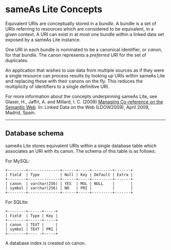 # sameAs Lite Concepts

Equivalent URIs are conceptually stored in a *bundle*. A bundle is a set of URIs referring to resources which are considered to be equivalent, in a given context. A URI can exist in at most one bundle within a linked data set exposed by a sameAs Lite instance.

One URI in each bundle is nominated to be a canonical identifier, or *canon*, for that bundle. The canon represents a *preferred URI* for the set of duplicates. 

An application that wishes to use data from multiple sources as if they were a single resource can process results by looking up URIs within sameAs Lite and replacing these with their canons on the fly. This reduces the multiplicity of identifiers to a single definitive URI.

For more information about the concepts underpinning sameAs Lite, see Glaser, H., Jaffri, A. and Millard, I. C. (2009) [Managing Co-reference on the Semantic Web](http://eprints.soton.ac.uk/267587/). In: Linked Data on the Web (LDOW2009), April 2009, Madrid, Spain.

---

## Database schema

sameAs Lite stores equivalent URIs within a single database table which associates an URI with its canon. The schema of this table is as follows:

For MySQL:

    +--------+--------------+------+-----+---------+-------+
    | Field  | Type         | Null | Key | Default | Extra |
    +--------+--------------+------+-----+---------+-------+
    | canon  | varchar(256) | YES  | MUL | NULL    |       |
    | symbol | varchar(256) | NO   | PRI |         |       |
    +--------+--------------+------+-----+---------+-------+

For SQLite:

    +--------+------+-----+
    | Field  | Type | Key |
    +--------+------+-----+
    | canon  | TEXT |     |
    | symbol | TEXT | PRI |
    +--------+---- -+-----+

A database index is created on canon.

